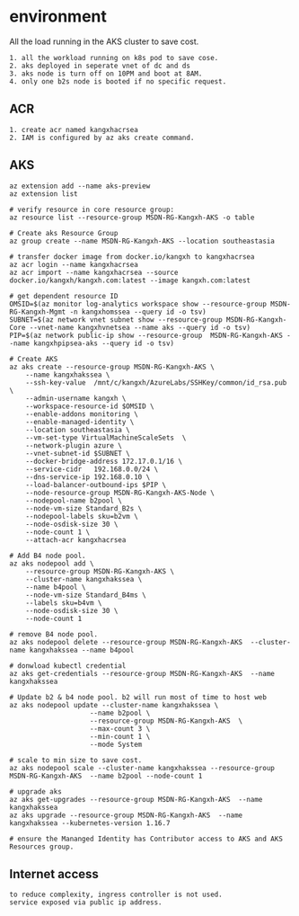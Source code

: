 # environment

All the load running in the AKS cluster to save cost. 

    1. all the workload running on k8s pod to save cose.
    2. aks deployed in seperate vnet of dc and ds
    3. aks node is turn off on 10PM and boot at 8AM. 
    4. only one b2s node is booted if no specific request.    

## ACR

    1. create acr named kangxhacrsea
    2. IAM is configured by az aks create command. 

## AKS

    az extension add --name aks-preview
    az extension list

    # verify resource in core resource group: 
    az resource list --resource-group MSDN-RG-Kangxh-AKS -o table

    # Create aks Resource Group
    az group create --name MSDN-RG-Kangxh-AKS --location southeastasia

    # transfer docker image from docker.io/kangxh to kangxhacrsea
    az acr login --name kangxhacrsea
    az acr import --name kangxhacrsea --source docker.io/kangxh/kangxh.com:latest --image kangxh.com:latest

    # get dependent resource ID
    OMSID=$(az monitor log-analytics workspace show --resource-group MSDN-RG-Kangxh-Mgmt -n kangxhomssea --query id -o tsv)
    SUBNET=$(az network vnet subnet show --resource-group MSDN-RG-Kangxh-Core --vnet-name kangxhvnetsea --name aks --query id -o tsv)
    PIP=$(az network public-ip show --resource-group  MSDN-RG-Kangxh-AKS --name kangxhpipsea-aks --query id -o tsv)

    # Create AKS
    az aks create --resource-group MSDN-RG-Kangxh-AKS \
        --name kangxhakssea \
        --ssh-key-value  /mnt/c/kangxh/AzureLabs/SSHKey/common/id_rsa.pub \
        --admin-username kangxh \
        --workspace-resource-id $OMSID \
        --enable-addons monitoring \
        --enable-managed-identity \
        --location southeastasia \
        --vm-set-type VirtualMachineScaleSets  \
        --network-plugin azure \
        --vnet-subnet-id $SUBNET \
        --docker-bridge-address 172.17.0.1/16 \
        --service-cidr   192.168.0.0/24 \
        --dns-service-ip 192.168.0.10 \
        --load-balancer-outbound-ips $PIP \
        --node-resource-group MSDN-RG-Kangxh-AKS-Node \
        --nodepool-name b2pool \
        --node-vm-size Standard_B2s \
        --nodepool-labels sku=b2vm \
        --node-osdisk-size 30 \
        --node-count 1 \
        --attach-acr kangxhacrsea

    # Add B4 node pool.
    az aks nodepool add \
        --resource-group MSDN-RG-Kangxh-AKS \
        --cluster-name kangxhakssea \
        --name b4pool \
        --node-vm-size Standard_B4ms \
        --labels sku=b4vm \
        --node-osdisk-size 30 \
        --node-count 1

    # remove B4 node pool.
    az aks nodepool delete --resource-group MSDN-RG-Kangxh-AKS  --cluster-name kangxhakssea --name b4pool

    # donwload kubectl credential
    az aks get-credentials --resource-group MSDN-RG-Kangxh-AKS  --name kangxhakssea

    # Update b2 & b4 node pool. b2 will run most of time to host web
    az aks nodepool update --cluster-name kangxhakssea \
                        --name b2pool \
                        --resource-group MSDN-RG-Kangxh-AKS  \
                        --max-count 3 \
                        --min-count 1 \
                        --mode System 

    # scale to min size to save cost.
    az aks nodepool scale --cluster-name kangxhakssea --resource-group MSDN-RG-Kangxh-AKS  --name b2pool --node-count 1

    # upgrade aks
    az aks get-upgrades --resource-group MSDN-RG-Kangxh-AKS  --name kangxhakssea 
    az aks upgrade --resource-group MSDN-RG-Kangxh-AKS  --name kangxhakssea --kubernetes-version 1.16.7

    # ensure the Mananged Identity has Contributor access to AKS and AKS Resources group.

## Internet access

    to reduce complexity, ingress controller is not used. 
    service exposed via public ip address.
